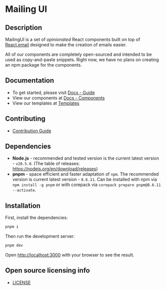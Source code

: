 # Mailing UI

## Description

MailingUI is a set of _opinionated_ React components built on top of [React.email](https://react.email) designed to make the creation of emails easier.

All of our components are completely open-sourced and intended to be used as copy-and-paste snippets. Right now, we have no plans on creating an npm package for the components.

## Documentation

- To get started, please visit [Docs - Guide](https://mailingui.com/docs/guide/introduction)
- View our components at [Docs - Components](https://mailingui.com/docs/components/overview)
- View our templates at [Templates](https://mailingui.com/templates/minimal/overview)

## Contributing

- [Contribution Guide](contributing.md)

## Dependencies

- **Node.js** - recommended and tested version is the current latest version - `v20.5.0`. (The table of releases: https://nodejs.org/en/download/releases)
- **pnpm** - space efficient and faster adaptation of `npm`. The recommended version is current latest version - `8.6.11`. Can be installed with npm via `npm install -g pnpm` or with corepack via `corepack prepare pnpm@8.6.11 --activate`.

## Installation

First, install the dependencies:

```bash
pnpm i
```

Then run the development server:

```bash
pnpm dev
```

Open [http://localhost:3000](http://localhost:3000) with your browser to see the result.

## Open source licensing info

- [LICENSE](LICENSE)
